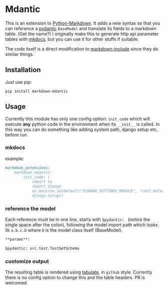 # Mdantic

This is an extension to [Python-Markdown](https://python-markdown.github.io/). It adds a new syntax so that you can reference a [pydantic](https://pydantic-docs.helpmanual.io/) `BaseModel` and translate its fields to a markdown table. (Get the name?) I originally make this to generate http api parameter tables with [mkdocs](https://www.mkdocs.org/), but you can use it for other stuffs if suitable.

The code itself is a direct modification to [markdown-include](https://github.com/cmacmackin/markdown-include) since they do similar things.

## Installation

Just use pip:

```
pip install markdown-mdantic
```

## Usage

Currently this module has only one config option: `init_code` which will execute **any** python code in the environment when its `__init__` is called. In this way you can do something like adding system path, django setup etc, before run.


### mkdocs

example:

```markdown
markdown_extensions:
    markdown_mdantic:
        init_code: |
            import os
            import django
            os.environ.setdefault("DJANGO_SETTINGS_MODULE", "conf.default")
            django.setup()
```

### reference the model

Each reference must be in one line, starts with `$pydantic: ` (notice the single space after the colon), following the model import path which looks lik `a.b.c.D` where `D` is the model class itself (BaseModel).

```markdown
**params**:

$pydantic: src.test.TestGetSchema

```

### customize output

The resulting table is rendered using [tabulate](https://pypi.org/project/tabulate/), in `github` style. Currently there is no config option to change this and the table headers. PR is welcomed.
